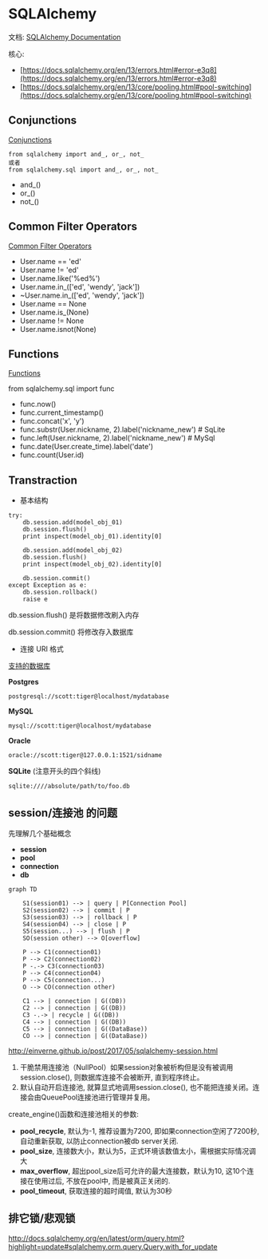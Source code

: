 # SQLAlchemy

文档:
[SQLAlchemy Documentation](http://docs.sqlalchemy.org/en/latest)

核心:
- [https://docs.sqlalchemy.org/en/13/errors.html#error-e3q8](https://docs.sqlalchemy.org/en/13/errors.html#error-e3q8)
- [https://docs.sqlalchemy.org/en/13/core/pooling.html#pool-switching](https://docs.sqlalchemy.org/en/13/core/pooling.html#pool-switching)


## Conjunctions

[Conjunctions](http://docs.sqlalchemy.org/en/latest/core/tutorial.html#conjunctions)

```
from sqlalchemy import and_, or_, not_
或者
from sqlalchemy.sql import and_, or_, not_
```

- and_()
- or_()
- not_()


## Common Filter Operators

[Common Filter Operators](http://docs.sqlalchemy.org/en/latest/orm/tutorial.html#common-filter-operators)

- User.name == 'ed'
- User.name != 'ed'
- User.name.like('%ed%')
- User.name.in_(['ed', 'wendy', 'jack'])
- ~User.name.in_(['ed', 'wendy', 'jack'])
- User.name == None
- User.name.is_(None)
- User.name != None
- User.name.isnot(None)


## Functions

[Functions](http://docs.sqlalchemy.org/en/latest/core/tutorial.html#functions)

from sqlalchemy.sql import func

- func.now()
- func.current_timestamp()
- func.concat('x', 'y')
- func.substr(User.nickname, 2).label('nickname_new')  # SqLite
- func.left(User.nickname, 2).label('nickname_new')  # MySql
- func.date(User.create_time).label('date')
- func.count(User.id)


## Transtraction

- 基本结构

```
try:
    db.session.add(model_obj_01)
    db.session.flush()
    print inspect(model_obj_01).identity[0]
    
    db.session.add(model_obj_02)
    db.session.flush()
    print inspect(model_obj_02).identity[0]

    db.session.commit()
except Exception as e:
    db.session.rollback()
    raise e
```

db.session.flush() 是将数据修改刷入内存

db.session.commit() 将修改存入数据库


- 连接 URI 格式

[支持的数据库](http://www.sqlalchemy.org/docs/core/engines.html)

**Postgres**
```
postgresql://scott:tiger@localhost/mydatabase
```

**MySQL**
```
mysql://scott:tiger@localhost/mydatabase
```

**Oracle**
```
oracle://scott:tiger@127.0.0.1:1521/sidname
```

**SQLite** (注意开头的四个斜线)
```
sqlite:////absolute/path/to/foo.db
```


## session/连接池 的问题

先理解几个基础概念

- **session**
- **pool**
- **connection**
- **db**


```graph
graph TD

    S1(session01) --> | query | P[Connection Pool]
    S2(session02) --> | commit | P
    S3(session03) --> | rollback | P
    S4(session04) --> | close | P
    S5(session...) --> | flush | P
    SO(session other) --> O[overflow]

    P --> C1(connection01)
    P --> C2(connection02)
    P -.-> C3(connection03)
    P --> C4(connection04)
    P --> C5(connection...)
    O --> CO(connection other)

    C1 --> | connection | G((DB))
    C2 --> | connection | G((DB))
    C3 -.-> | recycle | G((DB))
    C4 --> | connection | G((DB))
    C5 --> | connection | G((DataBase))
    CO --> | connection | G((DataBase))
```


http://einverne.github.io/post/2017/05/sqlalchemy-session.html

1. 干脆禁用连接池（NullPool）如果session对象被析构但是没有被调用session.close(), 则数据库连接不会被断开, 直到程序终止。
2. 默认自动开启连接池, 就算显式地调用session.close(), 也不能把连接关闭。连接会由QueuePool连接池进行管理并复用。


create_engine()函数和连接池相关的参数:

- **pool_recycle**, 默认为-1, 推荐设置为7200, 即如果connection空闲了7200秒, 自动重新获取, 以防止connection被db server关闭.
- **pool_size**, 连接数大小，默认为5，正式环境该数值太小，需根据实际情况调大
- **max_overflow**, 超出pool_size后可允许的最大连接数，默认为10, 这10个连接在使用过后, 不放在pool中, 而是被真正关闭的.
- **pool_timeout**, 获取连接的超时阈值, 默认为30秒


## 排它锁/悲观锁

http://docs.sqlalchemy.org/en/latest/orm/query.html?highlight=update#sqlalchemy.orm.query.Query.with_for_update
